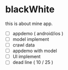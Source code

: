 # blackWhite
this is about mine app.

- [ ] appdemo ( android/ios )
- [ ] model implement
- [ ] crawl data
- [ ] appdemo with model
- [ ] UI implement
- [ ] dead line ( 10 / 25 )
